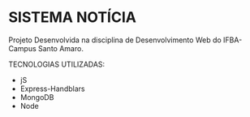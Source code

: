 # SISTEMA NOTÍCIA


Projeto Desenvolvida na disciplina de Desenvolvimento Web do IFBA- Campus Santo Amaro.

TECNOLOGIAS UTILIZADAS:

- jS
- Express-Handblars
- MongoDB
- Node

